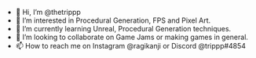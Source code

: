 - 👋 Hi, I’m @thetrippp
- 👀 I’m interested in Procedural Generation, FPS and Pixel Art.
- 🌱 I’m currently learning Unreal, Procedural Generation techniques.
- 💞️ I’m looking to collaborate on Game Jams or making games in general.
- 📫 How to reach me on Instagram @ragikanji or Discord @trippp#4854

<!---
thetrippp/thetrippp is a ✨ special ✨ repository because its `README.md` (this file) appears on your GitHub profile.
You can click the Preview link to take a look at your changes.
--->
